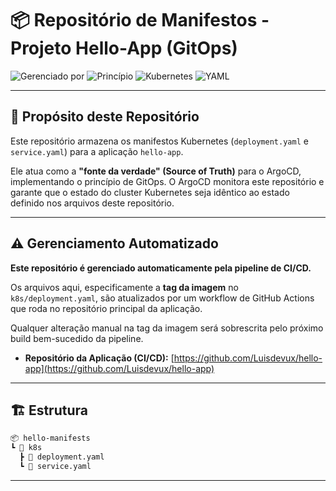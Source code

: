 # 📦 Repositório de Manifestos - Projeto Hello-App (GitOps)

![Gerenciado por](https://img.shields.io/badge/Gerenciado%20por-GitHub%20Actions-2671E5?style=for-the-badge&logo=githubactions)
![Princípio](https://img.shields.io/badge/Princípio-GitOps-F4866D?style=for-the-badge&logo=argo)
![Kubernetes](https://img.shields.io/badge/kubernetes-%23326ce5.svg?style=for-the-badge&logo=kubernetes&logoColor=white)
![YAML](https://img.shields.io/badge/YAML-121011?style=for-the-badge&logo=yaml&logoColor=white)

---

## 🎯 Propósito deste Repositório

Este repositório armazena os manifestos Kubernetes (`deployment.yaml` e `service.yaml`) para a aplicação `hello-app`.

Ele atua como a **"fonte da verdade" (Source of Truth)** para o ArgoCD, implementando o princípio de GitOps. O ArgoCD monitora este repositório e garante que o estado do cluster Kubernetes seja idêntico ao estado definido nos arquivos deste repositório.

---

## ⚠️ Gerenciamento Automatizado

**Este repositório é gerenciado automaticamente pela pipeline de CI/CD.**

Os arquivos aqui, especificamente a **tag da imagem** no `k8s/deployment.yaml`, são atualizados por um workflow de GitHub Actions que roda no repositório principal da aplicação.

Qualquer alteração manual na tag da imagem será sobrescrita pelo próximo build bem-sucedido da pipeline.

* **Repositório da Aplicação (CI/CD):** [https://github.com/Luisdevux/hello-app](https://github.com/Luisdevux/hello-app)

---

## 🏗️ Estrutura

```bash
📦 hello-manifests
┗ 📂 k8s
  ┣ 📜 deployment.yaml
  ┗ 📜 service.yaml
```

---